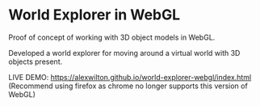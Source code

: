 # World Explorer in WebGL

Proof of concept of working with 3D object models in WebGL. 

Developed a world explorer for moving around a virtual world with 3D objects present.

LIVE DEMO: https://alexwilton.github.io/world-explorer-webgl/index.html   
(Recommend using firefox as chrome no longer supports this version of WebGL)
